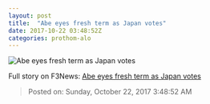 ```yaml
---
layout: post
title:  "Abe eyes fresh term as Japan votes"
date: 2017-10-22 03:48:52Z
categories: prothom-alo
---
```


![Abe eyes fresh term as Japan votes](http://en.prothom-alo.com/contents/cache/images/1200x630x1/uploads/media/2017/10/22/76935c8ef8581234223fe5ef7dd3c70c-Abe.jpg?jadewits_media_id=152905)




Full story on F3News: [Abe eyes fresh term as Japan votes](http://www.f3nws.com/n/C2mRXD)

> Posted on: Sunday, October 22, 2017 3:48:52 AM
